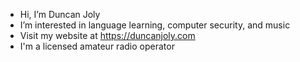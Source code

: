 - Hi, I’m Duncan Joly
- I’m interested in language learning, computer security, and music
- Visit my website at https://duncanjoly.com
- I'm a licensed amateur radio operator

<!---
duncanjoly13/duncanjoly13 is a ✨ special ✨ repository because its `README.md` (this file) appears on your GitHub profile.
You can click the Preview link to take a look at your changes.
--->
